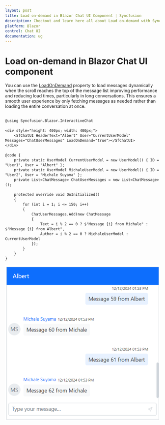 ```yaml
---
layout: post
title: Load on-demand in Blazor Chat UI Component | Syncfusion
description: Checkout and learn here all about Load on-demand with Syncfusion Blazor Chat UI component in Blazor Server App and Blazor WebAssembly App.
platform: Blazor
control: Chat UI
documentation: ug
---
```


# Load on-demand in Blazor Chat UI component

You can use the [LoadOnDemand](https://help.syncfusion.com/cr/blazor/Syncfusion.Blazor.InteractiveChat.SfChatUI.html#Syncfusion_Blazor_InteractiveChat_SfChatUI_LoadOnDemand) property to load messages dynamically when the scroll reaches the top of the message list improving performance and reducing load times, particularly in long conversations. This ensures a smooth user experience by only fetching messages as needed rather than loading the entire conversation at once. 

```cshtml

@using Syncfusion.Blazor.InteractiveChat

<div style="height: 400px; width: 400px;">
    <SfChatUI HeaderText="Albert" User="CurrentUserModel" Messages="ChatUserMessages" LoadOnDemand="true"></SfChatUI>
</div>

@code {
    private static UserModel CurrentUserModel = new UserModel() { ID = "User1", User = "Albert" };
    private static UserModel MichaleUserModel = new UserModel() { ID = "User2", User = "Michale Suyama" };
    private List<ChatMessage> ChatUserMessages = new List<ChatMessage>();

    protected override void OnInitialized()
    {
        for (int i = 1; i <= 150; i++)
        {
            ChatUserMessages.Add(new ChatMessage
            {
                Text = i % 2 == 0 ? $"Message {i} from Michale" : $"Message {i} from Albert",
                Author = i % 2 == 0 ? MichaleUserModel : CurrentUserModel
            });
        }
    }
}

```

![ LoadOnDemand in Blazor Chat UI.](./images/blazor-chat-load-on-demand.png)
